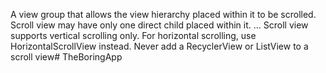 
A view group that allows the view hierarchy placed within it to be scrolled. Scroll view may have only one direct child placed within it. ... Scroll view supports vertical scrolling only. For horizontal scrolling, use HorizontalScrollView instead. Never add a RecyclerView or ListView to a scroll view# TheBoringApp
